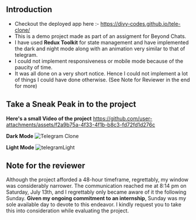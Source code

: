## Introduction
- Checkout the deployed app here :- https://divy-codes.github.io/tele-clone/
- This is a demo project made as part of an assigment for Beyond Chats.
- I have used **Redux Toolkit** for state management and have implemented the dark and night mode along with an animation very similar to that of telegram.
- I could not implement responsiveness or mobile mode because of the paucity of time.
- It was all done on a very short notice. Hence I could not implement a lot of things I could have done otherwise. (See Note for Reviewer in the end for more)

## Take a Sneak Peak in to the project
**Here's a small Video of the project**
https://github.com/user-attachments/assets/f2a9b75a-4f33-4f1b-b8c3-fd72fd1d276c


**Dark Mode**
![Telegram Clone](https://github.com/user-attachments/assets/528793a7-ca0e-47fe-aba5-e1f7bbd2147c)


**Light Mode**
![telegramLight](https://github.com/user-attachments/assets/1697dfe3-25ea-4b7f-88f5-7a1f75690487)


## Note for the reviewer
Although the project afforded a 48-hour timeframe, regrettably, my window was considerably narrower. The communication reached me at 8:14 pm on Saturday, July 13th, and I regrettably only became aware of it the following Sunday. **Given my ongoing commitment to an internship**, Sunday was my sole available day to devote to this endeavor. I kindly request you to take this into consideration while evaluating the project.
